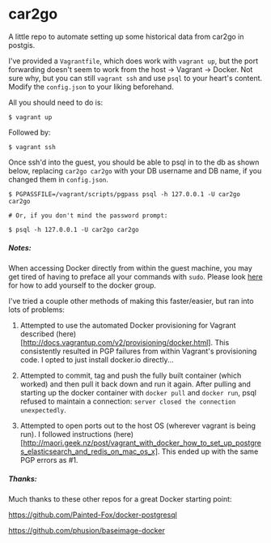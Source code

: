 car2go
======

A little repo to automate setting up some historical data from car2go in postgis.

I've provided a `Vagrantfile`, which does work with `vagrant up`, but the port forwarding doesn't seem to work
from the host -> Vagrant -> Docker.  Not sure why, but you can still `vagrant ssh` and use `psql` to your heart's
content.  Modify the `config.json` to your liking beforehand.

All you should need to do is:
```shell
$ vagrant up
```

Followed by:
```shell
$ vagrant ssh
```

Once ssh'd into the guest, you should be able to psql in to the db as shown below, replacing `car2go car2go` with
your DB username and DB name, if you changed them in `config.json`.

```shell
$ PGPASSFILE=/vagrant/scripts/pgpass psql -h 127.0.0.1 -U car2go car2go

# Or, if you don't mind the password prompt:

$ psql -h 127.0.0.1 -U car2go car2go
```

##### Notes:

When accessing Docker directly from within the guest machine, you may get tired of having to preface all your commands with `sudo`.
Please look [here](http://docs.docker.com/installation/ubuntulinux/#giving-non-root-access) for how to add yourself to the docker group.

I've tried a couple other methods of making this faster/easier, but ran into lots of problems:

1. Attempted to use the automated Docker provisioning for Vagrant described (here)[http://docs.vagrantup.com/v2/provisioning/docker.html].
This consistently resulted in PGP failures from within Vagrant's provisioning code.  I opted to just install docker.io directly...

2. Attempted to commit, tag and push the fully built container (which worked) and then pull it back down and run it again.
After pulling and starting up the docker container with `docker pull` and `docker run`, psql refused to maintain a connection:
`server closed the connection unexpectedly`.

3. Attempted to open ports out to the host OS (wherever vagrant is being run). I followed instructions (here)[http://maori.geek.nz/post/vagrant_with_docker_how_to_set_up_postgres_elasticsearch_and_redis_on_mac_os_x].
This ended up with the same PGP errors as #1.


##### Thanks:
Much thanks to these other repos for a great Docker starting point:

https://github.com/Painted-Fox/docker-postgresql

https://github.com/phusion/baseimage-docker
